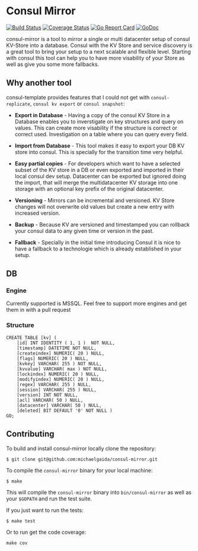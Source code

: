 Consul Mirror
===============
[![Build Status](https://travis-ci.org/michaelgaida/consul-mirror.svg?branch=master)](https://travis-ci.org/michaelgaida/consul-mirror)
[![Coverage Status](https://coveralls.io/repos/github/michaelgaida/consul-mirror/badge.svg?branch=master)](https://coveralls.io/github/michaelgaida/consul-mirror?branch=master)
[![Go Report Card](https://goreportcard.com/badge/github.com/michaelgaida/consul-mirror)](https://goreportcard.com/report/github.com/michaelgaida/consul-mirror)
[![GoDoc](https://godoc.org/github.com/michaelgaida/consul-mirror?status.svg)](https://godoc.org/github.com/michaelgaida/consul-mirror)


consul-mirror is a tool to mirror a single or multi datacenter setup of consul KV-Store into a database. Consul with the KV Store and service discovery is a great tool to bring your setup to a next scalable and flexible level. Starting with consul this tool can help you to have more visability of your Store as well as give you some more fallbacks.

## Why another tool

consul-template provides features that I could not get with `consul-replicate`, `consul kv export` or `consul snapshot`:

* **Export in Database** - Having a copy of the consul KV Store in a Database enables you to inverstigate on key structures and query on values. This can create more visability if the structure is correct or correct used. Investigation on a table where you can query every field.

* **Import from Database** - This tool makes it easy to export your DB KV store into consul. This is specially for the transition time very helpful.

* **Easy partial copies** - For developers which want to have a selected subset of the KV store in a DB or even exported and imported in their local consul dev setup. Datacenter can be exported but ignored doing the import, that will merge the multidatacenter KV storage into one storage with an optional key prefix of the original datacenter.

* **Versioning** - Mirrors can be incremental and versioned. KV Store changes will not overwrite old values but create a new entry with increased version.

* **Backup** - Because KV are versioned and timestamped you can rollback your consul data to any given time or version in the past.

* **Fallback** - Specially in the initial time introducing Consul it is nice to have a fallback to a technologie which is already established in your setup.


## DB
### Engine
Currently supported is MSSQL. Feel free to support more engines and get them in with a pull request

### Structure
```
CREATE TABLE [kv] ( 
	[id] INT IDENTITY ( 1, 1 )  NOT NULL, 
	[timestamp] DATETIME NOT NULL, 
	[createindex] NUMERIC( 20 ) NULL, 
	[flags] NUMERIC( 20 ) NULL, 
	[kvkey] VARCHAR( 255 ) NOT NULL, 
	[kvvalue] VARCHAR( max ) NOT NULL, 
	[lockindex] NUMERIC( 20 ) NULL, 
	[modifyindex] NUMERIC( 20 ) NULL, 
	[regex] VARCHAR( 255 ) NULL, 
	[session] VARCHAR( 255 ) NULL, 
	[version] INT NOT NULL, 
	[acl] VARCHAR( 50 ) NULL, 
	[datacenter] VARCHAR( 50 ) NULL, 
	[deleted] BIT DEFAULT '0' NOT NULL )
GO;
```

## Contributing
To build and install consul-mirror locally clone the repository:

```shell
$ git clone git@github.com:michaelgaida/consul-mirror.git
```

To compile the `consul-mirror` binary for your local machine:

```shell
$ make
```

This will compile the `consul-mirror` binary into `bin/consul-mirror` as
well as your `$GOPATH` and run the test suite.

If you just want to run the tests:

```shell
$ make test
```

Or to run get the code coverage:

```shell
make cov
```